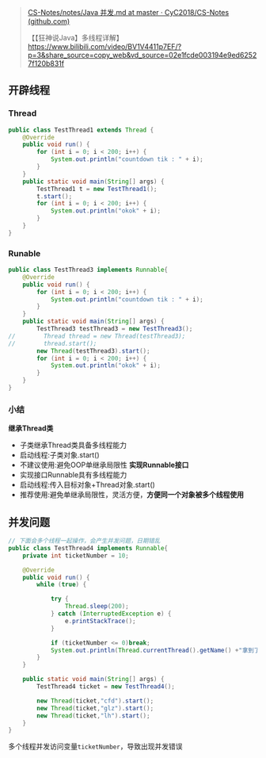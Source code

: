 > [CS-Notes/notes/Java 并发.md at master · CyC2018/CS-Notes (github.com)](https://github.com/CyC2018/CS-Notes/blob/master/notes/Java%20%E5%B9%B6%E5%8F%91.md#%E4%B8%80%E4%BD%BF%E7%94%A8%E7%BA%BF%E7%A8%8B)
> 
> 【【狂神说Java】多线程详解】 https://www.bilibili.com/video/BV1V4411p7EF/?p=3&share_source=copy_web&vd_source=02e1fcde003194e9ed62527f120b831f
## 开辟线程
### Thread
```java
public class TestThread1 extends Thread {
    @Override
    public void run() {
        for (int i = 0; i < 200; i++) {
            System.out.println("countdown tik : " + i);
        }
    }
    public static void main(String[] args) {
        TestThread1 t = new TestThread1();
        t.start();
        for (int i = 0; i < 200; i++) {
            System.out.println("okok" + i);
        }
    }
}
```
### Runable
```java
public class TestThread3 implements Runnable{
    @Override
    public void run() {
        for (int i = 0; i < 200; i++) {
            System.out.println("countdown tik : " + i);
        }
    }
    public static void main(String[] args) {
        TestThread3 testThread3 = new TestThread3();
//        Thread thread = new Thread(testThread3);
//        thread.start();
        new Thread(testThread3).start();
        for (int i = 0; i < 200; i++) {
            System.out.println("okok" + i);
        }
    }
}
```
### 小结
**继承Thread类**
- 子类继承Thread类具备多线程能力
- 启动线程:子类对象.start()
- 不建议使用:避免OOP单继承局限性
**实现Runnable接口**
- 实现接口Runnable具有多线程能力
- 启动线程:传入目标对象+Thread对象.start()
- 推荐使用:避免单继承局限性，灵活方便，**方便同一个对象被多个线程使用**
## 并发问题
```java
// 下面会多个线程一起操作，会产生并发问题，日期错乱
public class TestThread4 implements Runnable{
    private int ticketNumber = 10;

    @Override
    public void run() {
        while (true) {

            try {
                Thread.sleep(200);
            } catch (InterruptedException e) {
                e.printStackTrace();
            }

            if (ticketNumber <= 0)break;
            System.out.println(Thread.currentThread().getName() +"拿到了第" + ticketNumber -- + "张票");
        }
    }

    public static void main(String[] args) {
        TestThread4 ticket = new TestThread4();

        new Thread(ticket,"cfd").start();
        new Thread(ticket,"glz").start();
        new Thread(ticket,"lh").start();
    }
}
```
多个线程并发访问变量`ticketNumber`，导致出现并发错误
